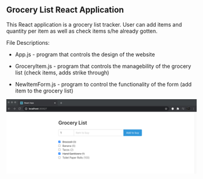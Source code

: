 ## Grocery List React Application

This React application is a grocery list tracker. User can add items and quantity per item as well as check items s/he already gotten.

File Descriptions:

- App.js - program that controls the design of the website

- GroceryItem.js - program that controls the managebility of the grocery list (check items, adds strike through)

- NewItemForm.js - program to control the functionality of the form (add item to the grocery list)

![](https://github.com/lizgarseeyah/Grocery-List-React-JS/blob/gh-pages/img/screenshot.png)



